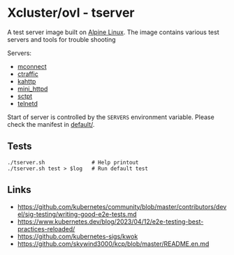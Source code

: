 # Xcluster/ovl - tserver

A test server image built on [Alpine Linux](https://www.alpinelinux.org/).
The image contains various test servers and tools for trouble shooting

Servers:

* [mconnect](https://github.com/Nordix/mconnect)
* [ctraffic](https://github.com/Nordix/ctraffic)
* [kahttp](https://github.com/Nordix/kahttp)
* [mini_httpd](http://acme.com/software/mini_httpd/)
* [sctpt](https://github.com/Nordix/xcluster/tree/master/ovl/sctp#the-sctpt-test-program)
* [telnetd](https://pkgs.alpinelinux.org/package/edge/main/x86_64/busybox-extras)

Start of server is controlled by the `SERVERS` environment
variable. Please check the manifest in [default/](
default/etc/kubernetes/tserver/tserver.yaml).


## Tests

```
./tserver.sh               # Help printout
./tserver.sh test > $log   # Run default test 
```

## Links

* https://github.com/kubernetes/community/blob/master/contributors/devel/sig-testing/writing-good-e2e-tests.md
* https://www.kubernetes.dev/blog/2023/04/12/e2e-testing-best-practices-reloaded/
* https://github.com/kubernetes-sigs/kwok
* https://github.com/skywind3000/kcp/blob/master/README.en.md

